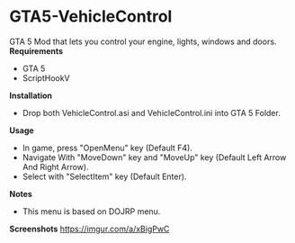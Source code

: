 # GTA5-VehicleControl
GTA 5 Mod that lets you control your engine, lights, windows and doors.
<b>Requirements</b>
- GTA 5
- ScriptHookV

<b>Installation</b>
- Drop both VehicleControl.asi and VehicleControl.ini into GTA 5 Folder.

<b>Usage</b>
- In game, press "OpenMenu" key (Default F4).
- Navigate With "MoveDown" key and "MoveUp" key (Default Left Arrow And Right Arrow).
- Select with "SelectItem" key (Default Enter).

<b>Notes</b>
- This menu is based on DOJRP menu.

<b>Screenshots</b>
https://imgur.com/a/xBigPwC
